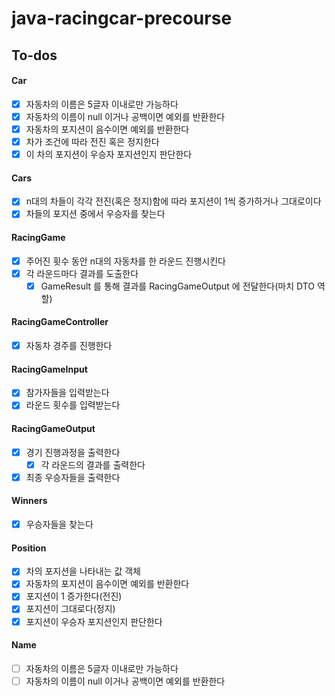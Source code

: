 # java-racingcar-precourse

## To-dos

#### Car
- [x] 자동차의 이름은 5글자 이내로만 가능하다
- [x] 자동차의 이름이 null 이거나 공백이면 예외를 반환한다
- [x] 자동차의 포지션이 음수이면 예외를 반환한다
- [x] 차가 조건에 따라 전진 혹은 정지한다
- [x] 이 차의 포지션이 우승자 포지션인지 판단한다

#### Cars
- [x] n대의 차들이 각각 전진(혹은 정지)함에 따라 포지션이 1씩 증가하거나 그대로이다
- [x] 차들의 포지션 중에서 우승자를 찾는다

#### RacingGame
- [x] 주어진 횟수 동안 n대의 자동차를 한 라운드 진행시킨다
- [x] 각 라운드마다 결과를 도출한다
  - [x] GameResult 를 통해 결과를 RacingGameOutput 에 전달한다(마치 DTO 역할)

#### RacingGameController
- [x] 자동차 경주를 진행한다

#### RacingGameInput
- [x] 참가자들을 입력받는다
- [x] 라운드 횟수를 입력받는다

#### RacingGameOutput
- [x] 경기 진행과정을 출력한다
  - [x] 각 라운드의 결과를 출력한다
- [x] 최종 우승자들을 출력한다

#### Winners
- [x] 우승자들을 찾는다

#### Position
- [x] 차의 포지션을 나타내는 값 객체
- [x] 자동차의 포지션이 음수이면 예외를 반환한다
- [x] 포지션이 1 증가한다(전진)
- [x] 포지션이 그대로다(정지)
- [x] 포지션이 우승자 포지션인지 판단한다

#### Name
- [ ] 자동차의 이름은 5글자 이내로만 가능하다
- [ ] 자동차의 이름이 null 이거나 공백이면 예외를 반환한다
